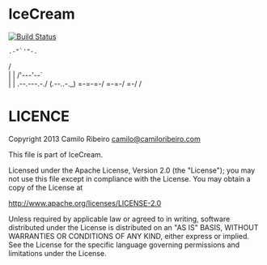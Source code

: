IceCream
==============
[![Build Status](https://secure.travis-ci.org/camiloribeiro/icecream.png)](http://travis-ci.org/camiloribeiro/icecream)

    .-"`'"-.
   /        \
   |        |
   /'---'--`\
  |          |
  \.--.---.-./
  (_.--._.-._)
    \=-=-=-/
     \=-=-/
      \=-/
       \/


LICENCE
=======

Copyright 2013 Camilo Ribeiro camilo@camiloribeiro.com

This file is part of IceCream.

Licensed under the Apache License, Version 2.0 (the "License"); you may not use this file except in compliance with the License. You may obtain a copy of the License at

http://www.apache.org/licenses/LICENSE-2.0

Unless required by applicable law or agreed to in writing, software distributed under the License is distributed on an "AS IS" BASIS, WITHOUT WARRANTIES OR CONDITIONS OF ANY KIND, either express or implied. See the License for the specific language governing permissions and limitations under the License.
